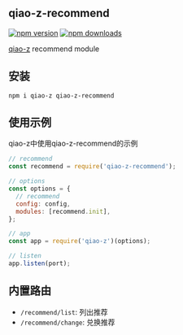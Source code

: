 ## qiao-z-recommend

[![npm version](https://img.shields.io/npm/v/qiao-z-recommend.svg?style=flat-square)](https://www.npmjs.org/package/qiao-z-recommend)
[![npm downloads](https://img.shields.io/npm/dm/qiao-z-recommend.svg?style=flat-square)](https://npm-stat.com/charts.html?package=qiao-z-recommend)

[qiao-z](https://qiao-z.vincentqiao.com/#/) recommend module

## 安装

```shell
npm i qiao-z qiao-z-recommend
```

## 使用示例

qiao-z中使用qiao-z-recommend的示例

```javascript
// recommend
const recommend = require('qiao-z-recommend');

// options
const options = {
  // recommend
  config: config,
  modules: [recommend.init],
};

// app
const app = require('qiao-z')(options);

// listen
app.listen(port);
```

## 内置路由

- `/recommend/list`: 列出推荐
- `/recommend/change`: 兑换推荐
